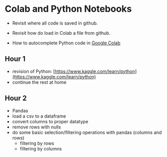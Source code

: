 # Colab and Python Notebooks

- Revisit where all code is saved in github.
- Revisit how do load in Colab a file from github.


- How to autocomplete Python code in [Google Colab](https://colab.research.google.com/notebooks/intro.ipynb#)

## Hour 1
- revision of Python: [https://www.kaggle.com/learn/python](https://www.kaggle.com/learn/python)
- continue the rest at home

## Hour 2
- Pandas
- load a csv to a dataframe
- convert columns to proper datatype
- remove rows with nulls
- do some basic selection/filtering operations with pandas (columns and rows)
    - filtering by rows
    - filtering by columns
